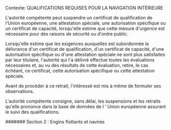 Contexte: QUALIFICATIONS REQUISES POUR LA NAVIGATION INTÉRIEURE

L'autorité compétente peut suspendre un certificat de qualification de l'Union européenne, une attestation spéciale, une autorisation spécifique ou un certificat de capacité, lorsqu'elle estime que cette mesure d'urgence est nécessaire pour des raisons de sécurité ou d'ordre public.

Lorsqu'elle estime que les exigences auxquelles est subordonnée la délivrance d'un certificat de qualification, d'un certificat de capacité, d'une autorisation spécifique ou d'une attestation spéciale ne sont plus satisfaites par leur titulaire, l'autorité qui l'a délivré effectue toutes les évaluations nécessaires et, au vu des résultats de cette évaluation, retire, le cas échéant, ce certificat, cette autorisation spécifique ou cette attestation spéciale.

Avant de procéder à ce retrait, l'intéressé est mis à même de formuler ses observations.

L'autorité compétente consigne, sans délai, les suspensions et les retraits qu'elle prononce dans la base de données de l ‘ Union européenne assurant le suivi des qualifications.

####### Section 2 : Engins flottants et navires